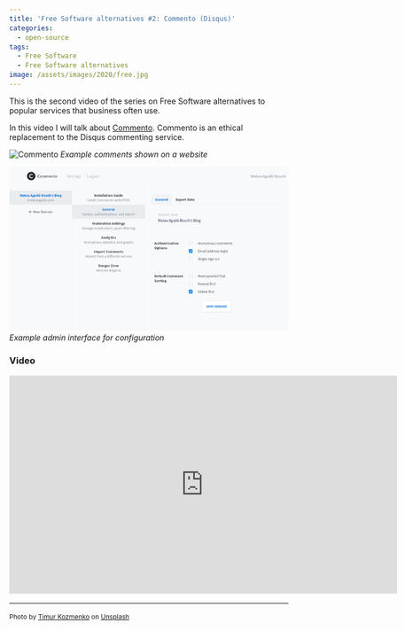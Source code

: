 ```yaml
---
title: 'Free Software alternatives #2: Commento (Disqus)'
categories:
  - open-source
tags:
  - Free Software
  - Free Software alternatives
image: /assets/images/2020/free.jpg
---
```

This is the second video of the series on Free Software alternatives to popular services that business often use.

<!-- more -->

In this video I will talk about [Commento](https://www.commento.io/). Commento is an ethical replacement to the Disqus
commenting service.

![Commento](https://cdn.commento.io/images/demo.png)
_Example comments shown on a website_

![Commento Admin](/assets/images/commento-admin.png)
_Example admin interface for configuration_

### Video

<iframe id='ivplayer' width='700' height='394' src='https://invidious.snopyta.org/embed/61fCZzbnOIk' style='border:none;'></iframe>

---
<small>Photo by [Timur Kozmenko](https://unsplash.com/@timrael?utm_source=unsplash&utm_medium=referral&utm_content=creditCopyText) on [Unsplash](https://unsplash.com/s/photos/lighthouse?utm_source=unsplash&utm_medium=referral&utm_content=creditCopyText)</small>
